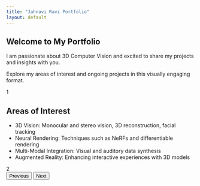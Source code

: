 ```yaml
---
title: "Jahnavi Ravi Portfolio"
layout: default
---
```


<div class="book-container">
    <div class="book">
        <div class="page" id="page1">
            <div class="content">
                <h2>Welcome to My Portfolio</h2>
                <p>I am passionate about 3D Computer Vision and excited to share my projects and insights with you.</p>
                <p>Explore my areas of interest and ongoing projects in this visually engaging format.</p>
            </div>
            <div class="page-number">1</div>
        </div>
        <div class="page" id="page2">
            <div class="content">
                <h2>Areas of Interest</h2>
                <ul>
                    <li>3D Vision: Monocular and stereo vision, 3D reconstruction, facial tracking</li>
                    <li>Neural Rendering: Techniques such as NeRFs and differentiable rendering</li>
                    <li>Multi-Modal Integration: Visual and auditory data synthesis</li>
                    <li>Augmented Reality: Enhancing interactive experiences with 3D models</li>
                </ul>
            </div>
            <div class="page-number">2</div>
        </div>
    </div>
    <div class="controls">
        <button id="prev">Previous</button>
        <button id="next">Next</button>
    </div>
</div>
